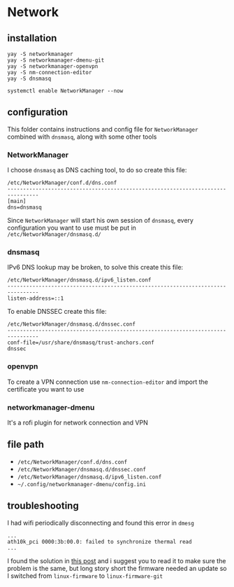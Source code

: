 # Network

## installation

```
yay -S networkmanager
yay -S networkmanager-dmenu-git
yay -S networkmanager-openvpn
yay -S nm-connection-editor
yay -S dnsmasq

systemctl enable NetworkManager --now
```

## configuration

This folder contains instructions and config file for `NetworkManager` combined
with `dnsmasq`, along with some other tools

### NetworkManager

I choose `dnsmasq` as DNS caching tool, to do so create this file:
```
/etc/NetworkManager/conf.d/dns.conf
--------------------------------------------------------------------------------
[main]
dns=dnsmasq
```

Since `NetworkManager` will start his own session of `dnsmasq`, every
configuration you want to use must be put in `/etc/NetworkManager/dnsmasq.d/`

### dnsmasq

IPv6 DNS lookup may be broken, to solve this create this file:
```
/etc/NetworkManager/dnsmasq.d/ipv6_listen.conf
--------------------------------------------------------------------------------
listen-address=::1
```

To enable DNSSEC create this file:
```
/etc/NetworkManager/dnsmasq.d/dnssec.conf
--------------------------------------------------------------------------------
conf-file=/usr/share/dnsmasq/trust-anchors.conf
dnssec
```

### openvpn

To create a VPN connection use `nm-connection-editor` and import the certificate
you want to use


### networkmanager-dmenu

It's a rofi plugin for network connection and VPN

## file path

- `/etc/NetworkManager/conf.d/dns.conf`
- `/etc/NetworkManager/dnsmasq.d/dnssec.conf`
- `/etc/NetworkManager/dnsmasq.d/ipv6_listen.conf`
- `~/.config/networkmanager-dmenu/config.ini`

## troubleshooting

I had wifi periodically disconnecting and found this error in `dmesg`
```
...
ath10k_pci 0000:3b:00.0: failed to synchronize thermal read
...
```

I found the solution in [this
post](https://bbs.archlinux.org/viewtopic.php?id=229808) and i suggest you to
read it to make sure the problem is the same, but long story short the firmware
needed an update so I switched from `linux-firmware` to `linux-firmware-git`
